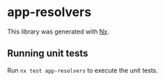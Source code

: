 # app-resolvers

This library was generated with [Nx](https://nx.dev).

## Running unit tests

Run `nx test app-resolvers` to execute the unit tests.

